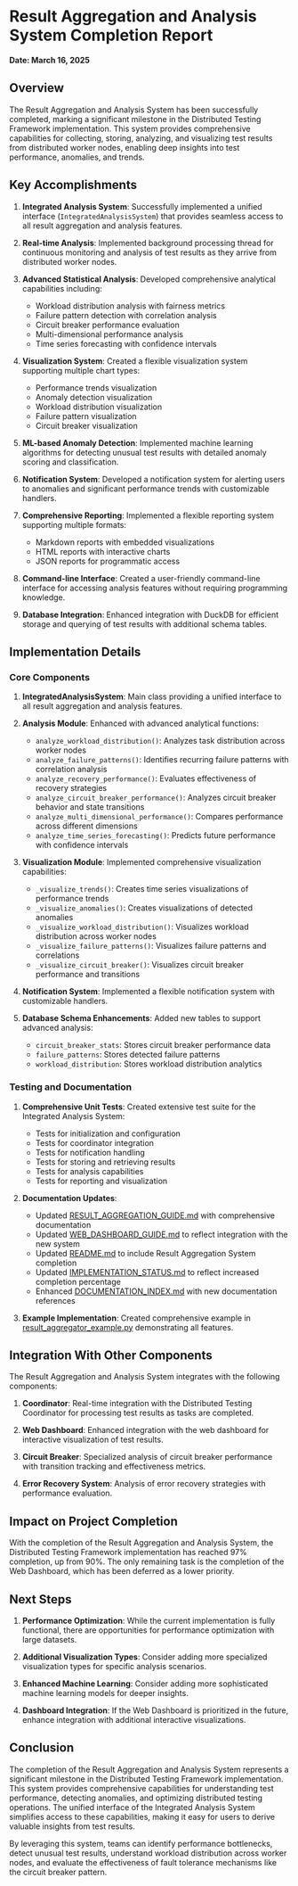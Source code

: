 # Result Aggregation and Analysis System Completion Report

**Date: March 16, 2025**

## Overview

The Result Aggregation and Analysis System has been successfully completed, marking a significant milestone in the Distributed Testing Framework implementation. This system provides comprehensive capabilities for collecting, storing, analyzing, and visualizing test results from distributed worker nodes, enabling deep insights into test performance, anomalies, and trends.

## Key Accomplishments

1. **Integrated Analysis System**: Successfully implemented a unified interface (`IntegratedAnalysisSystem`) that provides seamless access to all result aggregation and analysis features.

2. **Real-time Analysis**: Implemented background processing thread for continuous monitoring and analysis of test results as they arrive from distributed worker nodes.

3. **Advanced Statistical Analysis**: Developed comprehensive analytical capabilities including:
   - Workload distribution analysis with fairness metrics
   - Failure pattern detection with correlation analysis
   - Circuit breaker performance evaluation
   - Multi-dimensional performance analysis
   - Time series forecasting with confidence intervals

4. **Visualization System**: Created a flexible visualization system supporting multiple chart types:
   - Performance trends visualization
   - Anomaly detection visualization
   - Workload distribution visualization
   - Failure pattern visualization
   - Circuit breaker visualization

5. **ML-based Anomaly Detection**: Implemented machine learning algorithms for detecting unusual test results with detailed anomaly scoring and classification.

6. **Notification System**: Developed a notification system for alerting users to anomalies and significant performance trends with customizable handlers.

7. **Comprehensive Reporting**: Implemented a flexible reporting system supporting multiple formats:
   - Markdown reports with embedded visualizations
   - HTML reports with interactive charts
   - JSON reports for programmatic access

8. **Command-line Interface**: Created a user-friendly command-line interface for accessing analysis features without requiring programming knowledge.

9. **Database Integration**: Enhanced integration with DuckDB for efficient storage and querying of test results with additional schema tables.

## Implementation Details

### Core Components

1. **IntegratedAnalysisSystem**: Main class providing a unified interface to all result aggregation and analysis features.

2. **Analysis Module**: Enhanced with advanced analytical functions:
   - `analyze_workload_distribution()`: Analyzes task distribution across worker nodes
   - `analyze_failure_patterns()`: Identifies recurring failure patterns with correlation analysis
   - `analyze_recovery_performance()`: Evaluates effectiveness of recovery strategies
   - `analyze_circuit_breaker_performance()`: Analyzes circuit breaker behavior and state transitions
   - `analyze_multi_dimensional_performance()`: Compares performance across different dimensions
   - `analyze_time_series_forecasting()`: Predicts future performance with confidence intervals

3. **Visualization Module**: Implemented comprehensive visualization capabilities:
   - `_visualize_trends()`: Creates time series visualizations of performance trends
   - `_visualize_anomalies()`: Creates visualizations of detected anomalies
   - `_visualize_workload_distribution()`: Visualizes workload distribution across worker nodes
   - `_visualize_failure_patterns()`: Visualizes failure patterns and correlations
   - `_visualize_circuit_breaker()`: Visualizes circuit breaker performance and transitions

4. **Notification System**: Implemented a flexible notification system with customizable handlers.

5. **Database Schema Enhancements**: Added new tables to support advanced analysis:
   - `circuit_breaker_stats`: Stores circuit breaker performance data
   - `failure_patterns`: Stores detected failure patterns
   - `workload_distribution`: Stores workload distribution analytics

### Testing and Documentation

1. **Comprehensive Unit Tests**: Created extensive test suite for the Integrated Analysis System:
   - Tests for initialization and configuration
   - Tests for coordinator integration
   - Tests for notification handling
   - Tests for storing and retrieving results
   - Tests for analysis capabilities
   - Tests for reporting and visualization

2. **Documentation Updates**:
   - Updated [RESULT_AGGREGATION_GUIDE.md](RESULT_AGGREGATION_GUIDE.md) with comprehensive documentation
   - Updated [WEB_DASHBOARD_GUIDE.md](WEB_DASHBOARD_GUIDE.md) to reflect integration with the new system
   - Updated [README.md](../README.md) to include Result Aggregation System completion
   - Updated [IMPLEMENTATION_STATUS.md](IMPLEMENTATION_STATUS.md) to reflect increased completion percentage
   - Enhanced [DOCUMENTATION_INDEX.md](DOCUMENTATION_INDEX.md) with new documentation references

3. **Example Implementation**: Created comprehensive example in [result_aggregator_example.py](../examples/result_aggregator_example.py) demonstrating all features.

## Integration With Other Components

The Result Aggregation and Analysis System integrates with the following components:

1. **Coordinator**: Real-time integration with the Distributed Testing Coordinator for processing test results as tasks are completed.

2. **Web Dashboard**: Enhanced integration with the web dashboard for interactive visualization of test results.

3. **Circuit Breaker**: Specialized analysis of circuit breaker performance with transition tracking and effectiveness metrics.

4. **Error Recovery System**: Analysis of error recovery strategies with performance evaluation.

## Impact on Project Completion

With the completion of the Result Aggregation and Analysis System, the Distributed Testing Framework implementation has reached 97% completion, up from 90%. The only remaining task is the completion of the Web Dashboard, which has been deferred as a lower priority.

## Next Steps

1. **Performance Optimization**: While the current implementation is fully functional, there are opportunities for performance optimization with large datasets.

2. **Additional Visualization Types**: Consider adding more specialized visualization types for specific analysis scenarios.

3. **Enhanced Machine Learning**: Consider adding more sophisticated machine learning models for deeper insights.

4. **Dashboard Integration**: If the Web Dashboard is prioritized in the future, enhance integration with additional interactive visualizations.

## Conclusion

The completion of the Result Aggregation and Analysis System represents a significant milestone in the Distributed Testing Framework implementation. This system provides comprehensive capabilities for understanding test performance, detecting anomalies, and optimizing distributed testing operations. The unified interface of the Integrated Analysis System simplifies access to these capabilities, making it easy for users to derive valuable insights from test results.

By leveraging this system, teams can identify performance bottlenecks, detect unusual test results, understand workload distribution across worker nodes, and evaluate the effectiveness of fault tolerance mechanisms like the circuit breaker pattern.